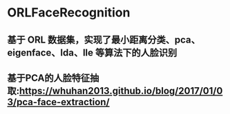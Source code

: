 # ORLFaceRecognition
## 基于 ORL 数据集，实现了最小距离分类、pca、eigenface、lda、lle 等算法下的人脸识别
## 基于PCA的人脸特征抽取:https://whuhan2013.github.io/blog/2017/01/03/pca-face-extraction/
